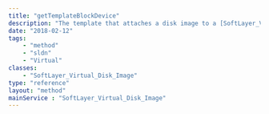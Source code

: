 ```yaml
---
title: "getTemplateBlockDevice"
description: "The template that attaches a disk image to a [SoftLayer_Virtual_Guest_Block_Device_Template_Group](/reference/datatypes/SoftLayer_Virtual_Guest_Block_Device_Template_Group)."
date: "2018-02-12"
tags:
    - "method"
    - "sldn"
    - "Virtual"
classes:
    - "SoftLayer_Virtual_Disk_Image"
type: "reference"
layout: "method"
mainService : "SoftLayer_Virtual_Disk_Image"
---
```

